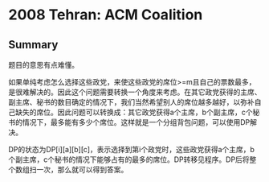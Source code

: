 # 2008 Tehran: ACM Coalition
## Summary

题目的意思有点难懂。

如果单纯考虑怎么选择这些政党，来使这些政党的席位>=m且自己的票数最多，是很难解决的。因此这个问题需要转换一个角度来考虑。在其它政党获得的主席、副主席、秘书的数目确定的情况下，我们当然希望别人的席位越多越好，以弥补自己缺失的席位。因此问题可以转换成：其它政党获得a个主席，b个副主席，c个秘书的情况下，最多能有多少个席位。这样就是一个分组背包问题，可以使用DP解决。

DP的状态为DP[i][a][b][c]，表示选择到第i个政党时，这些政党获得a个主席，b个副主席，c个秘书的情况下能够占有的最多的席位。DP转移见程序。DP后将整个数组扫一次，那么就可以得到答案。 
